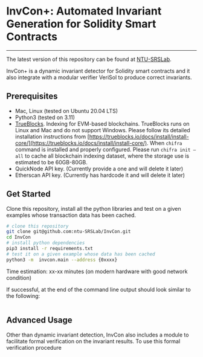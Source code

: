 # InvCon+: Automated Invariant Generation for Solidity Smart Contracts 
---
The latest version of this repository can be found at [NTU-SRSLab](git@github.com:ntu-SRSLab/InvCon.git).

InvCon+ is a dynamic invariant detector for Solidity smart contracts and it also integrate with a modular verifier VeriSol to produce correct invariants.

## Prerequisites
+ Mac, Linux (tested on Ubuntu 20.04 LTS)
+ Python3 (tested on 3.11) 
+ [TrueBlocks](https://trueblocks.io/docs/). Indexing for EVM-based blockchains. 
TrueBlocks runs on Linux and Mac and do not support Windows. Please follow its detailed installation instructions from [https://trueblocks.io/docs/install/install-core/](https://trueblocks.io/docs/install/install-core/). 
When ``chifra`` command is installed and properly configured. Please run ``chifra init –all`` to cache all blockchain indexing dataset, where the storage use is estimated to be 60GB-80GB.
+ QuickNode API key. (Currently provide a one and will delete it later)
+ Etherscan API key. (Currently has hardcode it and will delete it later)

## Get Started
Clone this repository, install all the python libraries and test on a given examples whose transaction data has been cached.
```sh 
# clone this repository
git clone git@github.com:ntu-SRSLab/InvCon.git
cd InvCon
# install python dependencies
pip3 install -r requirements.txt
# test it on a given example whose data has been cached
python3 -m  invcon.main --address {0xxxx}
```

Time estimation: xx-xx minutes (on modern hardware with good network condition)

If successful, at the end of the command line output should look similar to the following:
```sh
```

## Advanced Usage

Other than dynamic invariant detection, InvCon also includes a module to facilitate formal verification on the invariant results.
To use this formal verification procedure 

